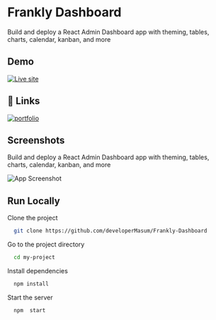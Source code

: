 # Frankly Dashboard

Build and deploy a React Admin Dashboard app with theming, tables, charts, calendar, kanban, and more

## Demo
[![Live site ]()](https://frankly-dashboard.vercel.app/)

## 🔗 Links
[![portfolio](https://img.shields.io/badge/my_portfolio-000?style=for-the-badge&logo=ko-fi&logoColor=white)](https://masum-portfolio-8d97b.web.app/)


## Screenshots
Build and deploy a React Admin Dashboard app with theming, tables, charts, calendar, kanban, and more

![App Screenshot](https://i.ibb.co/4Kk5L0g/project5.png)

## Run Locally

Clone the project

```bash
  git clone https://github.com/developerMasum/Frankly-Dashboard
```

Go to the project directory

```bash
  cd my-project
```

Install dependencies

```bash
  npm install
```

Start the server

```bash
  npm  start
```



